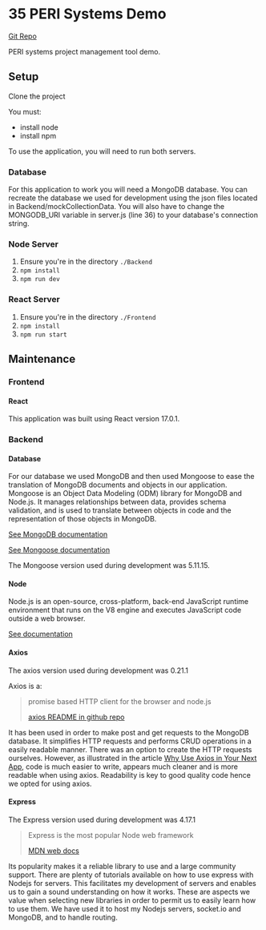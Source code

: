 # 35 PERI Systems Demo
[Git Repo](https://git.cardiff.ac.uk/c1843439/35-peri-systems-demo)

PERI systems project management tool demo.

## Setup
Clone the project

You must:
- install node
- install npm 

To use the application, you will need to run both servers.

### Database
For this application to work you will need a MongoDB database. You can recreate the database we used for development using the json files located in Backend/mockCollectionData. You will also have to change the MONGODB_URI variable in server.js (line 36) to your database's connection string. 

### Node Server
1. Ensure you're in the directory `./Backend`
2. `npm install`
3. `npm run dev`

### React Server
1. Ensure you're in the directory `./Frontend`
2. `npm install`
3. `npm run start`


## Maintenance

### Frontend

#### React
This application was built using React version 17.0.1. 

### Backend

#### Database

For our database we used MongoDB and then used Mongoose to ease the translation of MongoDB documents and objects in our application. Mongoose is an Object Data Modeling (ODM) library for MongoDB and Node.js. It manages relationships between data, provides schema validation, and is used to translate between objects in code and the representation of those objects in MongoDB.

[See MongoDB documentation](https://docs.mongodb.com/)

[See Mongoose documentation](https://www.npmjs.com/package/mongoose/v/5.11.15)

The Mongoose version used during development was 5.11.15.

#### Node

Node.js is an open-source, cross-platform, back-end JavaScript runtime environment that runs on the V8 engine and executes JavaScript code outside a web browser. 

[See documentation](https://nodejs.org/en/docs/)

#### Axios

The axios version used during development was 0.21.1

Axios is a:
> promise based HTTP client for the browser and node.js
>
>[axios README in github repo](https://github.com/axios/axios/blob/master/README.md)

It has been used in order to make post and get requests to the MongoDB database. It simplifies HTTP requests and performs CRUD 
operations in a easily readable manner. There was an option to create the HTTP requests ourselves. However, as illustrated 
in the article [Why Use Axios in Your Next App](https://medium.com/@janelle.wg/why-use-axios-in-your-next-app-c44ad3508e93),
code is much easier to write, appears much cleaner and is more readable when using axios. Readability is key to good 
quality code hence we opted for using axios.

#### Express

The Express version used during development was 4.17.1

> Express is the most popular Node web framework
>
>[MDN web docs](https://developer.mozilla.org/en-US/docs/Learn/Server-side/Express_Nodejs/Introduction#:~:text=Express%20is%20the%20most%20popular,different%20URL%20paths%20(routes).)

Its popularity makes it a reliable library to use and a large community support. There are plenty of tutorials available
on how to use express with Nodejs for servers. This facilitates my development of servers and enables us to gain a sound
understanding on how it works. These are aspects we value when selecting new libraries in order to permit us to easily 
learn how to use them. We have used it to host my Nodejs servers, socket.io and MongoDB, and to handle routing.

